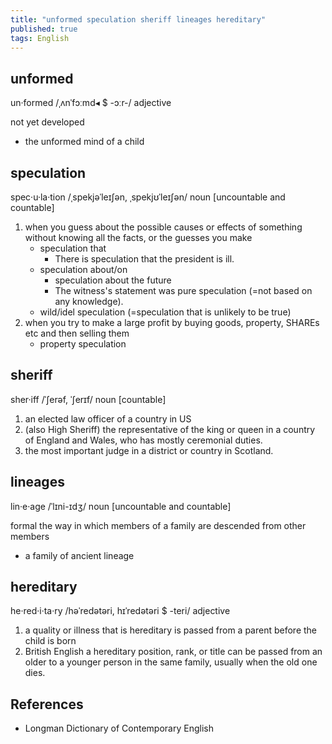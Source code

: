 ```yaml
---
title: "unformed speculation sheriff lineages hereditary"
published: true
tags: English
---
```


## unformed

un·formed /ˌʌnˈfɔːmd◂ $ -ɔːr-/ adjective

not yet developed

- the unformed mind of a child

## speculation

spec·u·la·tion /ˌspekjəˈleɪʃən, ˌspekjʊˈleɪʃən/ noun [uncountable and countable]

1. when you guess about the possible causes or effects of something without knowing all
   the facts, or the guesses you make
   - speculation that
     - There is speculation that the president is ill.
   - speculation about/on
     - speculation about the future
     - The witness's statement was pure speculation (=not based on any knowledge).
   - wild/idel speculation (=speculation that is unlikely to be true)
2. when you try to make a large profit by buying goods, property, SHAREs etc and then
   selling them
   - property speculation

## sheriff

sher·iff /ˈʃerəf, ˈʃerɪf/ noun [countable]

1. an elected law officer of a country in US
2. (also High Sheriff) the representative of the king or queen in a country of England and
   Wales, who has mostly ceremonial duties.
3. the most important judge in a district or country in Scotland.

## lineages

lin·e·age /ˈlɪni-ɪdʒ/ noun [uncountable and countable]

formal the way in which members of a family are descended from other members

- a family of ancient lineage

## hereditary

he·red·i·ta·ry /həˈredətəri, hɪˈredətəri $ -teri/ adjective

1. a quality or illness that is hereditary is passed from a parent before the child is
   born
2. British English a hereditary position, rank, or title can be passed from an older to a
   younger person in the same family, usually when the old one dies.

## References

- Longman Dictionary of Contemporary English
